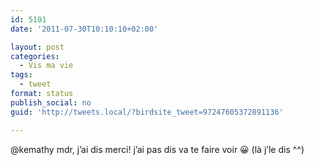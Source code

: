 ```yaml
---
id: 5101
date: '2011-07-30T10:10:10+02:00'

layout: post
categories:
  - Vis ma vie
tags:
  - tweet
format: status
publish_social: no
guid: 'http://tweets.local/?birdsite_tweet=97247605372891136'

---
```


@kemathy mdr, j’ai dis merci! j’ai pas dis va te faire voir 😀 (là j’le dis ^^)